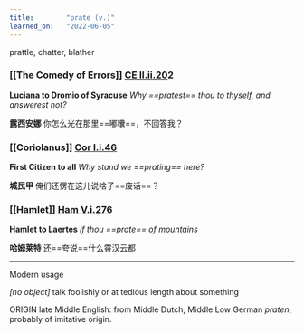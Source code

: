 ```yaml
---
title:        "prate (v.)"
learned_on:   "2022-06-05"
---
```


prattle, chatter, blather

### [[The Comedy of Errors]] [CE II.ii.20](https://www.shakespeareswords.com/Public/Play.aspx?Act=2&Scene=2&WorkId=1#112788)2 

**Luciana to Dromio of Syracuse** *Why ==pratest== thou to thyself, and answerest not?*

**露西安娜** 你怎么光在那里==嘟囔==，不回答我？

### [[Coriolanus]] [Cor I.i.46](https://www.shakespeareswords.com/Public/Play.aspx?Act=1&Scene=1&WorkId=3#120372) 

**First Citizen to all** *Why stand we ==prating== here?*

**城民甲** 俺们还愣在这儿说啥子==废话==？

### [[Hamlet]] [Ham V.i.276](https://www.shakespeareswords.com/Public/Play.aspx?Act=5&Scene=1&WorkId=2#119656) 

**Hamlet to Laertes** *if thou ==prate== of mountains*

**哈姆莱特** 还==夸说==什么霄汉云都


-----

Modern usage

*\[no object\]* talk foolishly or at tedious length about something

ORIGIN late Middle English: from Middle Dutch, Middle Low German *praten*, probably of imitative origin.
